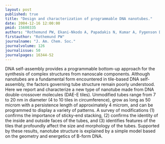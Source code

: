 ```yaml
---
layout: post
published: true
title: "Design and characterization of programmable DNA nanotubes."
date: 2004-12-16 12:00:00
pmid: 15600335
authors: "Rothemund PW, Ekani-Nkodo A, Papadakis N, Kumar A, Fygenson DK, Winfree E"
firstauthor: "Rothemund PW"
journalname: "J. Am. Chem. Soc."
journalvolume: 126
journalissue: 50
journalpages: 16344-52
---
```


DNA self-assembly provides a programmable bottom-up approach for the synthesis of complex structures from nanoscale components. Although nanotubes are a fundamental form encountered in tile-based DNA self-assembly, the factors governing tube structure remain poorly understood. Here we report and characterize a new type of nanotube made from DNA double-crossover molecules (DAE-E tiles). Unmodified tubes range from 7 to 20 nm in diameter (4 to 10 tiles in circumference), grow as long as 50 microm with a persistence length of approximately 4 microm, and can be programmed to display a variety of patterns. A survey of modifications (1) confirms the importance of sticky-end stacking, (2) confirms the identity of the inside and outside faces of the tubes, and (3) identifies features of the tiles that profoundly affect the size and morphology of the tubes. Supported by these results, nanotube structure is explained by a simple model based on the geometry and energetics of B-form DNA.

